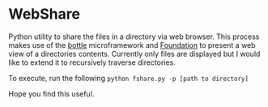 WebShare
========

Python utility to share the files in a directory via web browser.
This process makes use of the [bottle](http://bottlepy.org/docs/dev/index.html) microframework and [Foundation](http://foundation.zurb.com/) to present a web view of a directories contents.
Currently only files are displayed but I would like to extend it to recursively traverse directories.

To execute, run the following
`python fshare.py -p [path to directory]`

Hope you find this useful.

